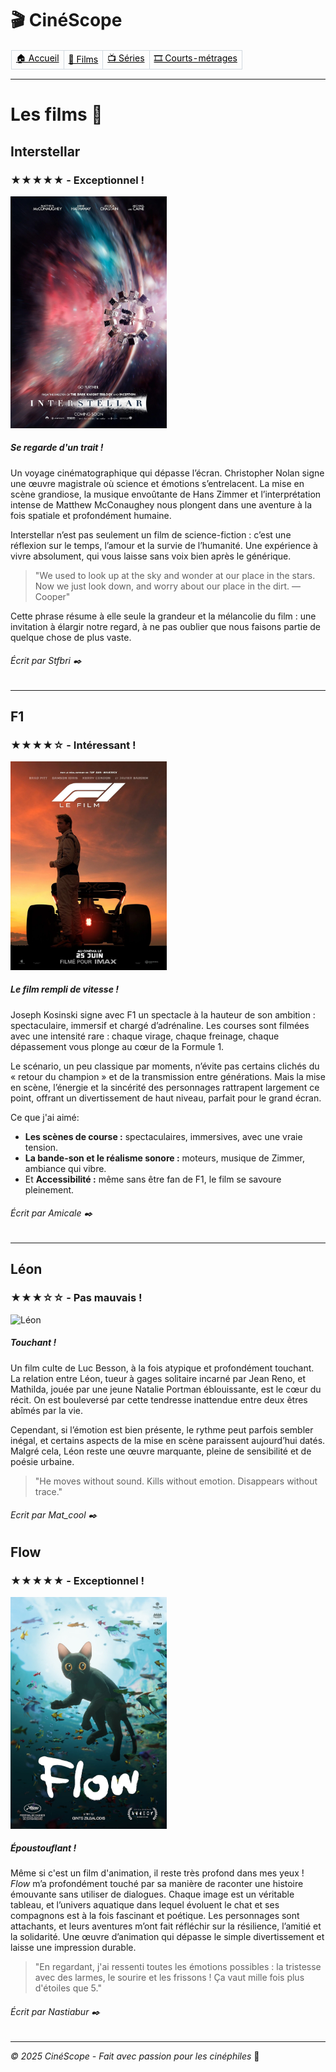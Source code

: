 # 🎬 CinéScope

<table border="1" style="border-collapse: collapse; border-color: transparent;">
    <tr>
      <td style="border: 1px solid #d1d9e0;"><a href="index.md" style="color: black">🏠 Accueil</a></td>
      <td style="border: 1px solid #d1d9e0;"><a href="film.md" style="color: black">🎥 Films</a></td>
      <td style="border: 1px solid #d1d9e0;"><a href="série.md" style="color: black">📺 Séries</a></td>
      <td style="border: 1px solid #d1d9e0;"><a href="court-métrage.md" style="color: black">🎞️ Courts-métrages</a></td>
    </tr>
  </table>
  
  ---
  
# Les films 🎥

## Interstellar
### ★★★★★ - Exceptionnel !
<img src="images/Interstellar.jpg" alt="Interstellar" width="250px">

##### Se regarde d'un trait !
Un voyage cinématographique qui dépasse l’écran. Christopher Nolan signe une œuvre magistrale où science et émotions s’entrelacent. La mise en scène grandiose, la musique envoûtante de Hans Zimmer et l’interprétation intense de Matthew McConaughey nous plongent dans une aventure à la fois spatiale et profondément humaine.

Interstellar n’est pas seulement un film de science-fiction : c’est une réflexion sur le temps, l’amour et la survie de l’humanité. Une expérience à vivre absolument, qui vous laisse sans voix bien après le générique.

> "We used to look up at the sky and wonder at our place in the stars. Now we just look down, and worry about our place in the dirt. — Cooper"

Cette phrase résume à elle seule la grandeur et la mélancolie du film : une invitation à élargir notre regard, à ne pas oublier que nous faisons partie de quelque chose de plus vaste.
###### Écrit par Stfbri ✒️

---

## F1
### ★★★★☆ - Intéressant !
<img src="images/F1.webp" alt="F1" width="250px">

##### Le film rempli de vitesse !
Joseph Kosinski signe avec F1 un spectacle à la hauteur de son ambition : spectaculaire, immersif et chargé d’adrénaline. Les courses sont filmées avec une intensité rare : chaque virage, chaque freinage, chaque dépassement vous plonge au cœur de la Formule 1.

Le scénario, un peu classique par moments, n’évite pas certains clichés du « retour du champion » et de la transmission entre générations. Mais la mise en scène, l’énergie et la sincérité des personnages rattrapent largement ce point, offrant un divertissement de haut niveau, parfait pour le grand écran.

Ce que j'ai aimé:
- **Les scènes de course :** spectaculaires, immersives, avec une vraie tension.
- **La bande-son et le réalisme sonore :** moteurs, musique de Zimmer, ambiance qui vibre.
- Et **Accessibilité :** même sans être fan de F1, le film se savoure pleinement.

###### Écrit par Amicale ✒️

---

## Léon
### ★★★☆☆ - Pas mauvais !
<img src="images/Léon.webp" alt="Léon" width="250px">

##### Touchant !
Un film culte de Luc Besson, à la fois atypique et profondément touchant. La relation entre Léon, tueur à gages solitaire incarné par Jean Reno, et Mathilda, jouée par une jeune Natalie Portman éblouissante, est le cœur du récit. On est bouleversé par cette tendresse inattendue entre deux êtres abîmés par la vie.

Cependant, si l’émotion est bien présente, le rythme peut parfois sembler inégal, et certains aspects de la mise en scène paraissent aujourd’hui datés. Malgré cela, Léon reste une œuvre marquante, pleine de sensibilité et de poésie urbaine.

> "He moves without sound. Kills without emotion. Disappears without trace."

###### Ecrit par Mat_cool ✒️

## Flow
### ★★★★★ - Exceptionnel !
<img src="images/flow.jpg" alt="Flow" width="250px">

##### Époustouflant !

Même si c'est un film d'animation, il reste très profond dans mes yeux ! *Flow* m’a profondément touché par sa manière de raconter une histoire émouvante sans utiliser de dialogues. Chaque image est un véritable tableau, et l’univers aquatique dans lequel évoluent le chat et ses compagnons est à la fois fascinant et poétique. Les personnages sont attachants, et leurs aventures m’ont fait réfléchir sur la résilience, l’amitié et la solidarité. Une œuvre d’animation qui dépasse le simple divertissement et laisse une impression durable.

> "En regardant, j'ai ressenti toutes les émotions possibles : la tristesse avec des larmes, le sourire et les frissons ! Ça vaut mille fois plus d'étoiles que 5."

###### Écrit par Nastiabur ✒️

---

*© 2025 CinéScope - Fait avec passion pour les cinéphiles* 🍿
